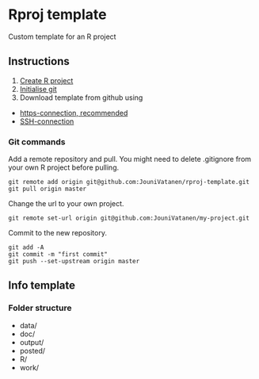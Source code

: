 # Rproj template
Custom template for an R project

## Instructions

1. [Create R project](https://support.rstudio.com/hc/en-us/articles/200526207-Using-Projects)
2. [Initialise git](https://git-scm.com/docs/git-init)
3. Download template from github using
- [https-connection, recommended](https://help.github.com/articles/which-remote-url-should-i-use/#cloning-with-https-urls-recommended)
- [SSH-connection](https://help.github.com/articles/connecting-to-github-with-ssh/)

### Git commands

Add a remote repository and pull. You might need to delete .gitignore from your own R project before pulling.

```
git remote add origin git@github.com:JouniVatanen/rproj-template.git
git pull origin master
```

Change the url to your own project.

```
git remote set-url origin git@github.com:JouniVatanen/my-project.git
```

Commit to the new repository.

```
git add -A
git commit -m "first commit"
git push --set-upstream origin master
```

## Info template

### Folder structure

- data/
- doc/
- output/
- posted/
- R/
- work/

